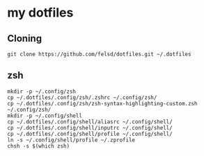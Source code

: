 # my dotfiles

## Cloning
`git clone https://github.com/felsd/dotfiles.git ~/.dotfiles`

## zsh
```
mkdir -p ~/.config/zsh
cp ~/.dotfiles/.config/zsh/.zshrc ~/.config/zsh/
cp ~/.dotfiles/.config/zsh/zsh-syntax-highlighting-custom.zsh ~/.config/zsh/
mkdir -p ~/.config/shell
cp ~/.dotfiles/.config/shell/aliasrc ~/.config/shell/
cp ~/.dotfiles/.config/shell/inputrc ~/.config/shell/
cp ~/.dotfiles/.config/shell/profile ~/.config/shell/
ln -s ~/.config/shell/profile ~/.zprofile
chsh -s $(which zsh)
```
